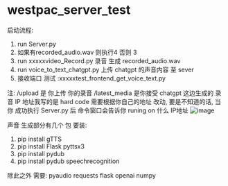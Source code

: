 # westpac_server_test

启动流程:
1. run Server.py
2. 如果有recorded_audio.wav 则执行4 否则 3
3. run xxxxxvideo_Record.py 录音 生成 recorded_audio.wav
4. run voice_to_text_chatgpt.py 上传 chatgpt 的声音内容 至 sever
5. 接收端口 测试 :xxxxxtest_frontend_get_voice_text.py

注:
/upload 是 你上传 你的录音
/latest_media 是你接受 chatgpt 这边生成的 录音
IP 地址我写的是 hard code 需要根据你自己的地址 改动, 要是不知道的话, 当你 成功执行 Server.py 后  命令窗口会告诉你 runing on 什么 IP地址
![image](https://github.com/dderekk/westpac_server_test/assets/101934458/a1e66d38-4127-4ffc-89c3-c8a104040ece)



声音 生成部分有几个 包 要装:
1. pip install gTTS 
2. pip install Flask pyttsx3 
3. pip install pydub 
4. pip install pydub speechrecognition

除此之外 需要:
pyaudio
requests
flask
openai
numpy
